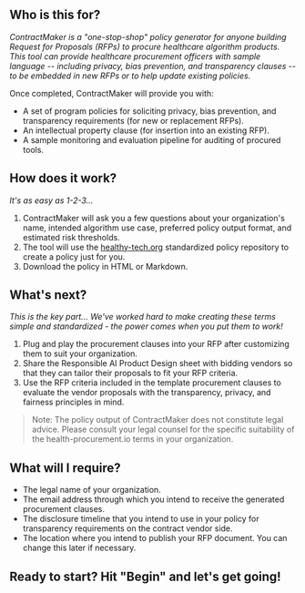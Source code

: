 ## **Who is this for?**

*ContractMaker is a "one-stop-shop" policy generator for anyone building Request for Proposals (RFPs) to procure healthcare algorithm products. This tool can provide healthcare procurement officers with sample language -- including privacy, bias prevention, and transparency clauses -- to be embedded in new RFPs or to help update existing policies.*

Once completed, ContractMaker will provide you with:

- A set of program policies for soliciting privacy, bias prevention, and transparency requirements (for new or replacement RFPs).
- An intellectual property clause (for insertion into an existing RFP).
- A sample monitoring and evaluation pipeline for auditing of procured tools.

## **How does it work?**

*It's as easy as 1-2-3...*

1. ContractMaker will ask you a few questions about your organization's name, intended algorithm use case, preferred policy output format, and estimated risk thresholds.
2. The tool will use the [healthy-tech.org](https://healthy-tech.org/) standardized policy repository to create a policy just for you.
3. Download the policy in HTML or Markdown.

## **What's next?**

*This is the key part... We've worked hard to make creating these terms simple and standardized - the power comes when you put them to work!*

1. Plug and play the procurement clauses into your RFP after customizing them to suit your organization.
2. Share the Responsible AI Product Design sheet with bidding vendors so that they can tailor their proposals to fit your RFP criteria.
3. Use the RFP criteria included in the template procurement clauses to evaluate the vendor proposals with the transparency, privacy, and fairness principles in mind.

> Note: The policy output of ContractMaker does not constitute legal advice. Please consult your legal counsel for the specific suitability of the health-procurement.io terms in your organization.

## What will I require?

- The legal name of your organization.
- The email address through which you intend to receive the generated procurement clauses.
- The disclosure timeline that you intend to use in your policy for transparency requirements on the contract vendor side.
- The location where you intend to publish your RFP document. You can change this later if necessary.

## Ready to start? Hit "Begin" and let's get going!

